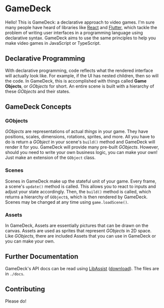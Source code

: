 # GameDeck

Hello! This is GameDeck: a declarative approach to video games. I'm sure many people have heard of libraries like [React](https://reactjs.org/) and [Flutter](https://flutter.io), which tackle the problem of writing user interfaces in a programming language using declarative syntax. GameDeck aims to use the same principles to help you make video games in JavaScript or TypeScript.

## Declarative Programming
With declarative programming, code reflects what the rendered interface will actually look like. For example, if the UI has nested children, then so will the code. In GameDeck, this is accomplished with things called **Game Objects**, or *GObjects* for short. An entire scene is built with a hierarchy of these *GObjects* and their states.

## GameDeck Concepts
### GObjects
*GObjects* are representations of actual *things* in your game. They have positions, scales, dimensions, rotations, sprites, and more. All you have to do is return a *GObject* in your scene's `build()` method and GameDeck will render it for you. GameDeck will provide many pre-built *GObjects*. However, should you need to write your own business logic, you can make your own! Just make an extension of the `GObject` class.

### Scenes
Scenes in GameDeck make up the stateful unit of your game. Every frame, a scene's `update()` method is called. This allows you to react to inputs and adjust your state accordingly. Then, the `build()` method is called, which returns a hierarchy of `GObject`s, which is then rendered by GameDeck. Scenes may be changed at any time using `game.loadScene()`.

### Assets
In GameDeck, Assets are essentially pictures that can be drawn on the canvas. Assets are used as sprites that represent *GObjects* in 2D space. Like *GObjects*, there are included Assets that you can use in GameDeck or you can make your own.

## Further Documentation
GameDeck's API docs can be read using [LibAssist](https://github.com/Supermegadex/libassist-client) ([download](https://github.com/Supermegadex/libassist-client/releases)). The files are in `./docs`.

## Contributing
Please do!
